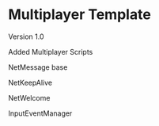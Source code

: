 # Multiplayer Template

Version 1.0


Added Multiplayer Scripts


NetMessage base


NetKeepAlive


NetWelcome


InputEventManager